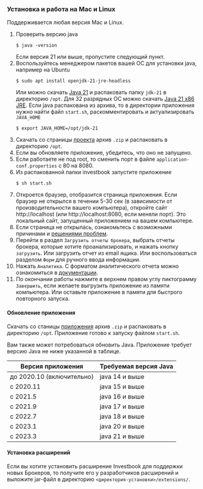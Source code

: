 ### Установка и работа на Mac и Linux

Поддерживаетcя любая версия Mac и Linux.
1. Проверить версию java
   ```shell script
   $ java -version
   ```
   Если версия 21 или выше, пропустите следующий пункт.
2. Воспользуйтесь менеджером пакетов вашей ОС для установки java, например на Ubuntu
   ```shell
   $ sudo apt install openjdk-21-jre-headless
   ```
   Или можно скачать [Java 21](https://jdk.java.net/21/) и распаковать папку `jdk-21` в директорию `/opt`.
   Для 32 разрядных ОС можно скачать [Java 21 x86 JRE](https://bell-sw.com/pages/downloads/). Если java распакована из
   архива, то в директории приложения нужно найти файл `start.sh`, раскомментировать и актуализировать `JAVA_HOME`
   ```shell
   $ export JAVA_HOME=/opt/jdk-21
   ```
3. Скачать со страницы [проекта](https://github.com/spacious-team/investbook/releases/latest) архив `.zip` и
   распаковать в директорию `/opt`.
4. Если вы обновляете приложение, убедитесь, что оно не запущено.
5. Если работаете не под root, то сменить порт в файле `application-conf.properties` с 80 на 8080.
6. Из распакованной папки investbook запустите приложение
   ```shell
   $ sh start.sh
   ```
7. Откроется браузер, отобразится страница приложения.
   Если браузер не открылся в течении 5-30 сек (в зависимости от производительности вашего компьютера),
   откройте сайт http://localhost (или http://localhost:8080, если меняли порт). Это локальный сайт,
   запущенный приложением на вашем компьютере.
8. Если страница не открылась, ознакомьтесь с возможными причинами и [решениями проблем](/src/main/asciidoc/troubleshooting.adoc).
9. Перейти в раздел `Загрузить отчеты брокера`, выбрать отчеты брокера, которые хотите проанализировать, и нажать кнопку
   `загрузить`. Или загрузить отчет из email ящика. Или воспользоваться разделом `Форм` для ручного ввода информации.
10. Нажать `Аналитика`. С форматом аналитического отчета можно ознакомиться в [документации](/src/main/asciidoc/index.adoc).
11. По окончании работы нажмите в верхнем правом углу пиктограмму `Завершить`, если желаете выгрузить приложение
    из памяти компьютера. Или оставьте приложение в памяти для быстрого повторного запуска.

#### Обновление приложения
Скачать со станицы [приложения](https://github.com/vananiev/spacious-team/investbook/latest) архив `.zip` и
распаковать в директорию `/opt`. Приложение готово к запуску файлом `start.sh`.

Вам также может потребоваться обновить Java. Приложение требует версию Java не ниже указанной в таблице.

| Версия приложения         | Требуемая версия Java |
|---------------------------|-----------------------|
| до 2020.10 (включительно) | java 14 и выше        |
| c 2020.11                 | java 15 и выше        |
| с 2021.5                  | java 16 и выше        |
| с 2021.9                  | java 17 и выше        |
| с 2022.7                  | java 18 и выше        | 
| с 2023.1                  | java 20 и выше        |
| с 2023.3                  | java 21 и выше        |

#### Установка расширений

Если вы хотите установить расширение Investbook для поддержки новых Брокеров, то получите его у разработчиков расширений
и выложите jar-файл в директорию `<директория-установки>/extensions/`. 
   

